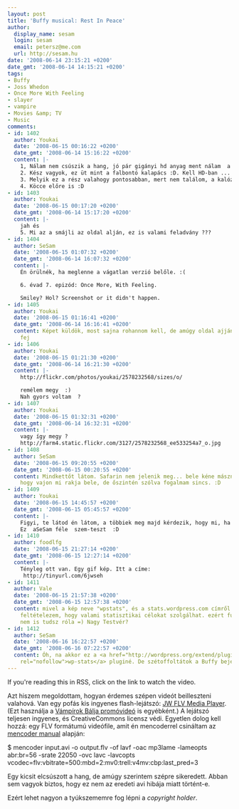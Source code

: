```yaml
---
layout: post
title: 'Buffy musical: Rest In Peace'
author:
  display_name: sesam
  login: sesam
  email: petersz@me.com
  url: http://sesam.hu
date: '2008-06-14 23:15:21 +0200'
date_gmt: '2008-06-14 14:15:21 +0200'
tags:
- Buffy
- Joss Whedon
- Once More With Feeling
- slayer
- vampire
- Movies &amp; TV
- Music
comments:
- id: 1402
  author: Youkai
  date: '2008-06-15 00:16:22 +0200'
  date_gmt: '2008-06-14 15:16:22 +0200'
  content: |-
    1, Nálam nem csúszik a hang, jó pár gigányi hd anyag ment nálam  a kukában a letöltés után,mert csúszott. A pixelhibákról már nem is beszélek.
    2. Kész vagyok, ez üt mint a falbontó kalapács :D. Kell HD-ban ...
    3. Melyik ez a rész valahogy pontosabban, mert nem találom, a kalózöbölben ....
    4. Köcce előre is :D
- id: 1403
  author: Youkai
  date: '2008-06-15 00:17:20 +0200'
  date_gmt: '2008-06-14 15:17:20 +0200'
  content: |-
    jah és
    5. Mi az a smájli az oldal alján, ez is valami feladvány ???
- id: 1404
  author: SeSam
  date: '2008-06-15 01:07:32 +0200'
  date_gmt: '2008-06-14 16:07:32 +0200'
  content: |-
    Én örülnék, ha meglenne a vágatlan verzió belőle. :(

    6. évad 7. epizód: Once More, With Feeling.

    Smiley? Hol? Screenshot or it didn't happen.
- id: 1405
  author: Youkai
  date: '2008-06-15 01:16:41 +0200'
  date_gmt: '2008-06-14 16:16:41 +0200'
  content: Képet küldök, most sajna rohannom kell, de amúgy oldal ajján álló mosolygos
    fej
- id: 1406
  author: Youkai
  date: '2008-06-15 01:21:30 +0200'
  date_gmt: '2008-06-14 16:21:30 +0200'
  content: |-
    http://flickr.com/photos/youkai/2578232568/sizes/o/

    remélem megy  :)
    Nah gyors voltam  ?
- id: 1407
  author: Youkai
  date: '2008-06-15 01:32:31 +0200'
  date_gmt: '2008-06-14 16:32:31 +0200'
  content: |-
    vagy így megy ?
    http://farm4.static.flickr.com/3127/2578232568_ee533254a7_o.jpg
- id: 1408
  author: SeSam
  date: '2008-06-15 09:20:55 +0200'
  date_gmt: '2008-06-15 00:20:55 +0200'
  content: Mindkettőt látom. Safarin nem jelenik meg... bele kéne mászni a kódba,
    hogy vajon mi rakja bele, de őszintén szólva fogalmam sincs. :D
- id: 1409
  author: Youkai
  date: '2008-06-15 14:45:57 +0200'
  date_gmt: '2008-06-15 05:45:57 +0200'
  content: |-
    Figyi, te látod én látom, a többiek meg majd kérdezik, hogy mi, ha látják.
    Ez  aSeSam féle  szem-teszt  :D
- id: 1410
  author: foodlfg
  date: '2008-06-15 21:27:14 +0200'
  date_gmt: '2008-06-15 12:27:14 +0200'
  content: |-
    Tényleg ott van. Egy gif kép. Itt a címe:
     http://tinyurl.com/6jwseh
- id: 1411
  author: Vale
  date: '2008-06-15 21:57:38 +0200'
  date_gmt: '2008-06-15 12:57:38 +0200'
  content: mivel a kép neve "wpstats", és a stats.wordpress.com címről töltődik, dinamikusan,
    feltételezem, hogy valami statisztikai célokat szolgálhat. ezért furcsa, hogy
    nem is tudsz róla =) Nagy Testvér?
- id: 1412
  author: SeSam
  date: '2008-06-16 16:22:57 +0200'
  date_gmt: '2008-06-16 07:22:57 +0200'
  content: Óh, na akkor ez a <a href="http://wordpress.org/extend/plugins/wp-stats/"
    rel="nofollow">wp-stats</a> pluginé. De szétoffoltátok a Buffy bejegyzésem! :P
---
```


If you're reading this in RSS, click on the link to watch the video.

Azt hiszem megoldottam, hogyan érdemes szépen videót beilleszteni valahová. Van egy pofás kis ingyenes flash-lejátszó: [JW FLV Media Player](http://www.jeroenwijering.com/?item=JW_FLV_Media_Player). (Ezt használja a [Vámpírok Bálja promóvideó](http://sesam.hu/2008/06/03/ujraeledo-vampirok) is egyébként.) A lejátszó teljesen ingyenes, és CreativeCommons licensz védi. Egyetlen dolog kell hozzá: egy FLV formátumú videófile, amit én mencoderrel csináltam az [mencoder manual](http://www.mplayerhq.hu/DOCS/HTML/en/menc-feat-selecting-codec.html) alapján:

$ mencoder input.avi -o output.flv -of lavf -oac mp3lame -lameopts abr:br=56 -srate 22050 -ovc lavc -lavcopts vcodec=flv:vbitrate=500:mbd=2:mv0:trell:v4mv:cbp:last_pred=3

Egy kicsit elcsúszott a hang, de amúgy szerintem szépre sikeredett. Abban sem vagyok biztos, hogy ez nem az eredeti avi hibája miatt történt-e.

Ezért lehet nagyon a tyúkszememre fog lépni a _copyright holder_.
